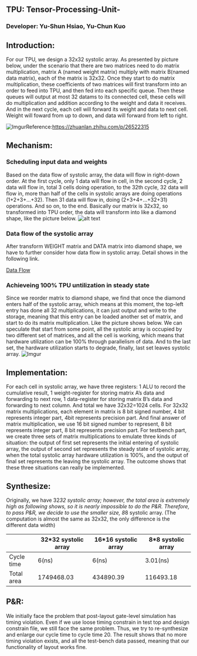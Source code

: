 

TPU: Tensor-Processing-Unit-
-------------------------------------------------------------------------------------------------------
### Developer: Yu-Shun Hsiao, Yu-Chun Kuo

## Introduction: 
For our TPU, we design a 32x32 systolic array. As presented by picture below, under the scenario that there are two matrices need to do matrix multiplication, matrix A (named weight matrix) multiply with matrix B(named data matrix), each of the matrix is 32x32. Once they start to do matrix multiplication, these coefficients of two matrices will first transform into an order to feed into TPU, and then fed into each specific queue. Then these queues will output at most 32 datams to its connected cell, these cells will do multiplication and addition according to the weight and data it receives. And in the next cycle, each cell will forward its weight and data to next cell. Weight will foward from up to down, and data will forward from left to right.

![Imgur](https://i.imgur.com/lfWEjwv.png)Reference:https://zhuanlan.zhihu.com/p/26522315

## Mechanism:
### Scheduling input data and weights

Based on the data flow of systolic array, the data will flow in right-down order. At the first cycle, only 1 data will flow in cell, in the second cycle, 2 data will flow in, total 3 cells doing operation, to the 32th cycle, 32 data will flow in, more than half of the cells in systolic arrays are doing operations (1+2+3+…+32). Then 31 data will flow in, doing (2+3+4+…+32+31) operations. And so on, to the end. Basically our matrix is 32x32, so transformed into TPU order, the data will transform into like a diamond shape, like the picture below.
![alt text](https://i.imgur.com/aW8mmk6.png)
### Data flow of the systolic array

After transform WEIGHT matrix and DATA matrix into diamond shape, we have to further consider how data flow in systolic array. Detail shows in the following link.

[Data Flow](https://i.imgur.com/xFMkP2C.png)

### Achieveing 100% TPU untilization in steady state
Since we reorder matrix to diamond shape, we find that once the diamond enters half of the systolic array, which means at this moment, the top-left entry has done all 32 multiplications, it can just output and write to the storage, meaning that this entry can be loaded another set of matrix, and start to do its matrix multiplication. Like the picture shows below. We can speculate that start from some point, all the systolic array is occupied by two different set of matrices, and all the cell is working, which means that hardware utilization can be 100% through parallelism of data. And to the last set, the hardware utilization starts to degrade, finally, last set leaves systolic array.
![Imgur](https://i.imgur.com/fDv4Hs4.png)
## Implementation:
For each cell in systolic array, we have three registers: 1 ALU to record the cumulative result, 1 weight-register for storing matrix A’s data and forwarding to next row, 1 data-register for storing matrix B’s data and forwarding to next column. And total we have 32x32=1024 cells. For 32x32 matrix multiplications, each element in matrix is 8 bit signed number, 4 bit represents integer part, 4bit represents precision part. And final answer of matrix multiplication, we use 16 bit signed number to represent, 8 bit represents integer part, 8 bit represents precision part. For testbench part, we create three sets of matrix multiplications to emulate three kinds of situation: the output of first set represents the initial entering of systolic array, the output of second set represents the steady state of systolic array, when the total systolic array hardware utilization is 100%, and the output of final set represents the leaving the systolic array. The outcome shows that these three situations can really be implemented.

## Synthesize:
Originally, we have 32*32 systolic array; however, the total area is extremely high as following shows, so it is nearly impossible to do the P&R. Therefore, to pass P&R, we decide to use the smaller size, 8*8 systolic array.
(The computation is almost the same as 32x32, the only difference is the different data width)

|| 32*32 systolic array |   16*16 systolic array |   8*8 systolic array
---|-----------------------|-------------------------|--------------------
Cycle time  |  6(ns)  |  6(ns) |   3.01(ns)
Total area  |  1749468.03 |   434890.39 |   116493.18


## P&R:
We initially face the problem that post-layout gate-level simulation has timing violation. Even if we use loose timing constrain in test top and design constrain file, we still face the same problem. Thus, we try to re-synthesize and enlarge our cycle time to cycle time 20. The result shows that no more timing violation exists, and all the test-bench data passed, meaning that our functionality of layout works fine.



